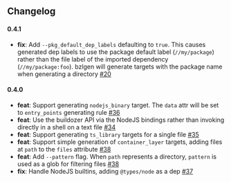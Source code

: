 ## Changelog

#### 0.4.1

* **fix**: Add `--pkg_default_dep_labels` defaulting to `true`. This causes generated dep labels to use the package default label (`//my/package`)
rather than the file label of the imported dependency (`//my/package:foo`). bzlgen will generate targets with the package name when generating a directory [#20](https://github.com/Evertz/bzlgen/issues/20)

#### 0.4.0

* **feat**: Support generating `nodejs_binary` target. The `data` attr will be set to `entry_points` generating rule [#36](https://github.com/Evertz/bzlgen/pull/36)
* **feat**: Use the buildozer API via the NodeJS bindings rather than invoking directly in a shell on a text file [#34](https://github.com/Evertz/bzlgen/pull/34)
* **feat**: Support generating `ts_library` targets for a single file [#35](https://github.com/Evertz/bzlgen/pull/35)
* **feat**: Support simple generation of `container_layer` targets, adding files at `path` to the `files` attribute [#38](https://github.com/Evertz/bzlgen/pull/38)
* **feat**: Add `--pattern` flag. When `path` represents a directory, `pattern` is used as a glob for filtering files [#38](https://github.com/Evertz/bzlgen/pull/38)
* **fix**: Handle NodeJS builtins, adding `@types/node` as a dep [#37](https://github.com/Evertz/bzlgen/pull/37)
